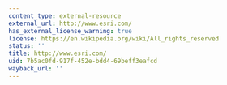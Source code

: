 ```yaml
---
content_type: external-resource
external_url: http://www.esri.com/
has_external_license_warning: true
license: https://en.wikipedia.org/wiki/All_rights_reserved
status: ''
title: http://www.esri.com/
uid: 7b5ac0fd-917f-452e-bdd4-69beff3eafcd
wayback_url: ''
---
```

